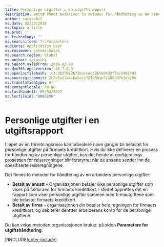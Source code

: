 ```yaml
---
title: Personlige utgifter i en utgiftsrapport
description: Dette emnet beskriver to metoder for håndtering av en arbeiders personlige utgifter i Microsoft Dynamics 365 Finance.
author: saraschi2
ms.date: 02/23/2018
ms.topic: article
ms.prod: ''
ms.technology: ''
ms.search.form: TrvParameters
audience: Application User
ms.reviewer: johnmichalak
ms.search.region: Global
ms.author: saraschi
ms.search.validFrom: 2016-02-28
ms.dyn365.ops.version: AX 7.0.0
ms.openlocfilehash: 1c3c382f822673baccee526569402f3ecb400491
ms.sourcegitcommit: 2c2a5a11d446adec2f21030ab77a053d7e2da28e
ms.translationtype: HT
ms.contentlocale: nb-NO
ms.lasthandoff: 05/04/2022
ms.locfileid: "8685206"
---
```

# <a name="personal-expenses-on-an-expense-report"></a>Personlige utgifter i en utgiftsrapport

I løpet av en forretningsreise kan arbeidere noen ganger bli belastet for personlige utgifter på firmaets kredittkort. Hvis du ikke definerer en prosess for håndtering av personlige utgifter, kan det hende at godkjennings prosessen for reiseregninger blir forstyrret når de ansatte sender inn de spesifiserte reiseregningene. 

Det finnes to metoder for håndtering av en arbeiders personlige utgifter:

- **Betalt av ansatt** – Organisasjonen betaler ikke personlige utgifter som vises på fakturaen for firmaets kredittkort. I stedet opprettes det en rapport som viser personlige utgifter sammen med firmautgiftene som ble belastet firmaets kredittkort.
- **Betalt av firma** – organisasjonen din betaler hele regningen for firmaets kredittkort, og debiterer deretter arbeiderens konto for de personlige utgiftene.

Du kan velge metoden organisasjonen bruker, på siden **Parametere for utgiftshåndtering**.


[!INCLUDE[footer-include](../includes/footer-banner.md)]